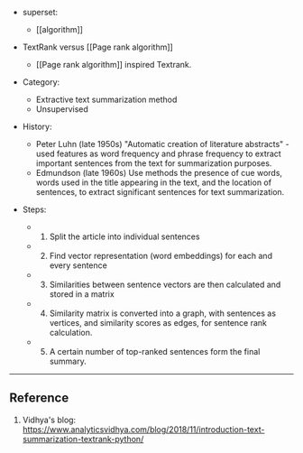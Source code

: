 - superset:
	- [[algorithm]]

- TextRank versus [[Page rank algorithm]] 
	- [[Page rank algorithm]] inspired Textrank. 

- Category:
	- Extractive text summarization method
	- Unsupervised

- History:
	- Peter Luhn (late 1950s) "Automatic creation of literature abstracts" - used features as word frequency and phrase frequency to extract important sentences from the text for summarization purposes.
	- Edmundson (late 1960s) Use methods the presence of cue words, words used in the title appearing in the text, and the location of sentences, to extract significant sentences for text summarization. 

- Steps:
	- 1. Split the article into individual sentences
	- 2. Find vector representation (word embeddings) for each and every sentence
	- 3. Similarities between sentence vectors are then calculated and stored in a matrix
	- 4. Similarity matrix is converted into a graph, with sentences as vertices, and similarity scores as edges, for sentence rank calculation.
	- 5. A certain number of top-ranked sentences form the final summary.

---
## Reference

1. Vidhya's blog: https://www.analyticsvidhya.com/blog/2018/11/introduction-text-summarization-textrank-python/